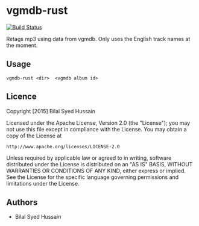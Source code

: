 vgmdb-rust
==========

[![Build Status](https://travis-ci.org/Bilalh/vgmdb-rust.svg?branch=master)](https://travis-ci.org/Bilalh/vgmdb-rust)

Retags mp3 using data from vgmdb. Only uses the English track names at the moment.

Usage
-----

```
vgmdb-rust <dir>  <vgmdb album id>
```

Licence
-------

Copyright [2015] Bilal Syed Hussain

Licensed under the Apache License, Version 2.0 (the "License");
you may not use this file except in compliance with the License.
You may obtain a copy of the License at

    http://www.apache.org/licenses/LICENSE-2.0

Unless required by applicable law or agreed to in writing, software
distributed under the License is distributed on an "AS IS" BASIS,
WITHOUT WARRANTIES OR CONDITIONS OF ANY KIND, either express or implied.
See the License for the specific language governing permissions and
limitations under the License.


Authors
-------
* Bilal Syed Hussain
